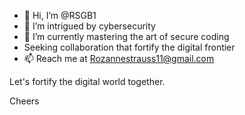 - 👋 Hi, I’m @RSGB1
- 👀 I’m intrigued by cybersecurity 
- 🌱 I’m currently mastering the art of secure coding 
- Seeking collaboration that fortify the digital frontier  
- 📫 Reach me at Rozannestrauss11@gmail.com

Let's fortify the digital world together.

Cheers

<!---
RSGB1/RSGB1 is a ✨ special ✨ repository because its `README.md` (this file) appears on your GitHub profile.
You can click the Preview link to take a look at your changes.
--->
